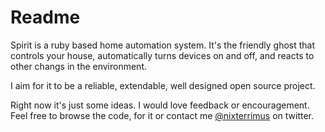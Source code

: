 # Readme

Spirit is a ruby based home automation system.  It's the friendly ghost
that controls your house, automatically turns devices on and off, and
reacts to other changs in the environment.

I aim for it to be a reliable, extendable, well designed open source
project.

Right now it's just some ideas.  I would love feedback or encouragement.
Feel free to browse the code, for it or contact me
[@nixterrimus](twitter.com/nixterrimus) on
twitter.
